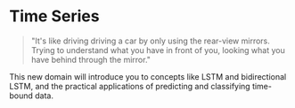 
# Time Series

> "It's like driving driving a car by only using the rear-view mirrors. Trying to understand what you have in front of you, looking what you have behind through the mirror."

This new domain will introduce you to concepts like LSTM and bidirectional LSTM, and the practical applications of predicting and classifying time-bound data.


